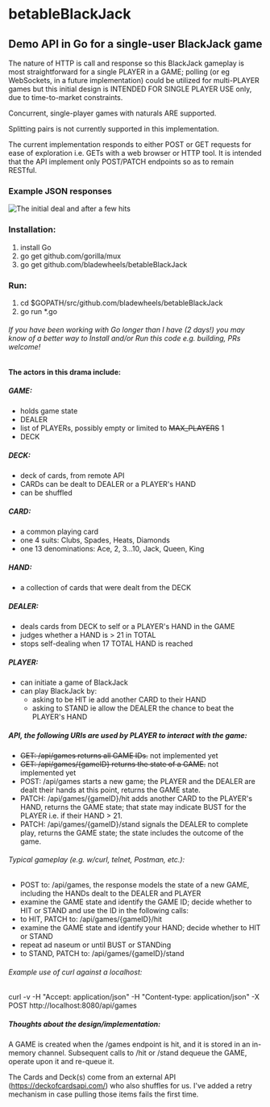 # betableBlackJack

## Demo API in Go for a single-user BlackJack game

The nature of HTTP is call and response so this BlackJack gameplay is most straightforward for a single PLAYER in a GAME; polling (or eg WebSockets, in a future implementation) could be utilized for multi-PLAYER games but this initial design is INTENDED FOR SINGLE PLAYER USE only, due to time-to-market constraints.

Concurrent, single-player games with naturals ARE supported.

Splitting pairs is not currently supported in this implementation.

The current implementation responds to either POST or GET requests for ease of exploration i.e. GETs with a web browser or HTTP tool. It is intended that the API implement only POST/PATCH endpoints so as to remain RESTful.

### Example JSON responses

![The initial deal and after a few hits](/../screenshots/betableBlackJackDemo.drawAndHit.png?raw=true "Start of a game and after a few hits")

### Installation:
1. install Go
2. go get github.com/gorilla/mux
3. go get github.com/bladewheels/betableBlackJack

### Run:
1. cd $GOPATH/src/github.com/bladewheels/betableBlackJack
2. go run *.go

###### If you have been working with Go longer than I have (2 days!) you may know of a better way to Install and/or Run this code e.g. building, PRs welcome!

#### The actors in this drama include:

##### GAME:
- holds game state
- DEALER
- list of PLAYERs, possibly empty or limited to ~~MAX_PLAYERS~~ 1
- DECK

##### DECK:
- deck of cards, from remote API
- CARDs can be dealt to DEALER or a PLAYER's HAND
- can be shuffled

##### CARD:
- a common playing card
- one 4 suits: Clubs, Spades, Heats, Diamonds
- one 13 denominations: Ace, 2, 3...10, Jack, Queen, King

##### HAND:
- a collection of cards that were dealt from the DECK

##### DEALER:
- deals cards from DECK to self or a PLAYER's HAND in the GAME
- judges whether a HAND is > 21 in TOTAL
- stops self-dealing when 17 TOTAL HAND is reached

##### PLAYER:
- can initiate a game of BlackJack
- can play BlackJack by:
  - asking to be HIT ie add another CARD to their HAND
  - asking to STAND ie allow the DEALER the chance to beat the PLAYER's HAND

##### API, the following URIs are used by PLAYER to interact with the game:
- ~~GET: /api/games returns all GAME IDs.~~ not implemented yet
- ~~GET: /api/games/{gameID} returns the state of a GAME.~~ not implemented yet
- POST: /api/games starts a new game; the PLAYER and the DEALER are dealt their hands at this point, returns the GAME state.
- PATCH: /api/games/{gameID}/hit adds another CARD to the PLAYER's HAND, returns the GAME state; that state may indicate BUST for the PLAYER i.e. if their HAND > 21.
- PATCH: /api/games/{gameID}/stand signals the DEALER to complete play, returns the GAME state; the state includes the outcome of the game.

###### Typical gameplay (e.g. w/curl, telnet, Postman, etc.):

- POST to: /api/games, the response models the state of a new GAME, including the HANDs dealt to the DEALER and PLAYER
 - examine the GAME state and identify the GAME ID; decide whether to HIT or STAND and use the ID in the following calls:
- to HIT, PATCH to: /api/games/{gameID}/hit
 - examine the GAME state and identify your HAND; decide whether to HIT or STAND
 - repeat ad naseum or until BUST or STANDing
- to STAND, PATCH to: /api/games/{gameID}/stand

###### Example use of curl against a localhost:
curl -v -H "Accept: application/json" -H "Content-type: application/json" -X POST http://localhost:8080/api/games

##### Thoughts about the design/implementation:

A GAME is created when the /games endpoint is hit, and it is stored in an in-memory channel. Subsequent calls to /hit or /stand dequeue the GAME, operate upon it and re-queue it.

The Cards and Deck(s) come from an external API (https://deckofcardsapi.com/) who also shuffles for us. I've added a retry mechanism in case pulling those items fails the first time.
